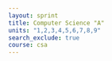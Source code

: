 ```yaml
---
layout: sprint 
title: Computer Science "A"
units: "1,2,3,4,5,6,7,8,9"
search_exclude: true
course: csa
---
```

